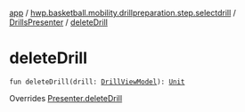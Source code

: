 [app](../../index.md) / [hwp.basketball.mobility.drillpreparation.step.selectdrill](../index.md) / [DrillsPresenter](index.md) / [deleteDrill](.)

# deleteDrill

`fun deleteDrill(drill: `[`DrillViewModel`](../../hwp.basketball.mobility.entitiy.drills/-drill-view-model/index.md)`): `[`Unit`](https://kotlinlang.org/api/latest/jvm/stdlib/kotlin/-unit/index.html)

Overrides [Presenter.deleteDrill](../-drills-contract/-presenter/delete-drill.md)

